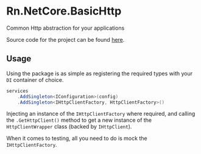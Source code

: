 # Rn.NetCore.BasicHttp
Common Http abstraction for your applications

Source code for the project can be found [here](https://github.com/rniemand/Rn.NetCore.BasicHttp).

## Usage
Using the package is as simple as registering the required types with your `DI` container of choice.

```csharp
services
	.AddSingleton<IConfiguration>(config)
	.AddSingleton<IHttpClientFactory, HttpClientFactory>()
```

Injecting an instance of the `IHttpClientFactory` where required, and calling the `.GetHttpClient()` method to get a new instance of the `HttpClientWrapper` class (backed by `IHttpClient`).

When it comes to testing, all you need to do is mock the `IHttpClientFactory`.

<!--(Rn.BuildScriptHelper){
	"version": "1.0.106",
	"replace": false
}(END)-->